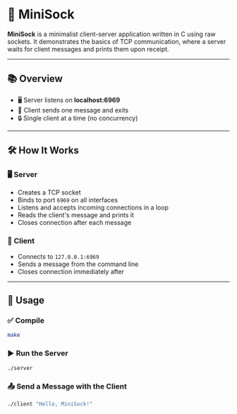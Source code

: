 # 🧵 MiniSock

**MiniSock** is a minimalist client-server application written in C using raw sockets. It demonstrates the basics of TCP communication, where a server waits for client messages and prints them upon receipt.

---

## 📚 Overview

- 🖥 Server listens on **localhost:6969**
- 📡 Client sends one message and exits
- 🔒 Single client at a time (no concurrency)

---

## 🛠 How It Works

### 🖥 Server

- Creates a TCP socket
- Binds to port `6969` on all interfaces
- Listens and accepts incoming connections in a loop
- Reads the client's message and prints it
- Closes connection after each message

### 📡 Client

- Connects to `127.0.0.1:6969`
- Sends a message from the command line
- Closes connection immediately after

---

## 🚀 Usage

### ✅ Compile

```bash
make
```
### ▶️ Run the Server

```bash
./server
```

### 📤 Send a Message with the Client

```bash
./client "Hello, MiniSock!"
```
